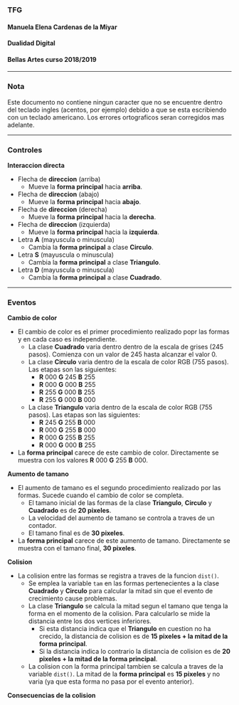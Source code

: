 ### TFG
#### Manuela Elena Cardenas de la Miyar
#### Dualidad Digital
#### Bellas Artes curso 2018/2019

***

### Nota <br>
Este documento no contiene ningun caracter que no se encuentre dentro del teclado ingles (acentos, por ejemplo) debido a que se esta escribiendo con un teclado americano. Los errores ortograficos seran corregidos mas adelante.

***

### Controles <br>
**Interaccion directa**
  - Flecha de **direccion** (arriba) <br>
    - Mueve la **forma principal** hacia **arriba**.<br>
  - Flecha de **direccion** (abajo) <br>
    - Mueve la **forma principal** hacia **abajo**.<br>
  - Flecha de **direccion** (derecha) <br>
    - Mueve la **forma principal** hacia la **derecha**.<br>
  - Flecha de **direccion** (izquierda) <br>
    - Mueve la **forma principal** hacia la **izquierda**.<br>
  - Letra **A** (mayuscula o minuscula) <br>
    - Cambia la **forma principal** a clase **Circulo**. <br>
  - Letra **S** (mayuscula o minuscula) <br>
    - Cambia la **forma principal** a clase **Triangulo**. <br>
  - Letra **D** (mayuscula o minuscula) <br>
    - Cambia la **forma principal** a clase **Cuadrado**. <br>

  ***

### Eventos <br>
**Cambio de color** <br>
  - El cambio de color es el primer procedimiento realizado popr las formas y en cada caso es independiente. <br>
    - La clase **Cuadrado** varia dentro dentro de la escala de grises (245 pasos). Comienza con un valor de 245 hasta alcanzar el valor 0. <br>
    - La clase **Circulo** varia dentro de la escala de color RGB (755 pasos). Las etapas son las siguientes: <br>
      - **R** 000 **G** 245 **B** 255 <br>
      - **R** 000 **G** 000 **B** 255 <br>
      - **R** 255 **G** 000 **B** 255 <br>
      - **R** 255 **G** 000 **B** 000 <br>
    - La clase **Triangulo** varia dentro de la escala de color RGB (755 pasos). Las etapas son las siguientes: <br>
      - **R** 245 **G** 255 **B** 000 <br>
      - **R** 000 **G** 255 **B** 000 <br>
      - **R** 000 **G** 255 **B** 255 <br>
      - **R** 000 **G** 000 **B** 255 <br>
  - La **forma principal** carece de este cambio de color. Directamente se muestra con los valores **R** 000 **G** 255 **B** 000. <br>

**Aumento de tamano** <br>
  - El aumento de tamano es el segundo procedimiento realizado por las formas. Sucede cuando el cambio de color se completa. <br>
    - El tamano inicial de las formas de la clase **Triangulo**, **Circulo** y **Cuadrado** es de **20 pixeles**. <br>
    - La velocidad del aumento de tamano se controla a traves de un contador. <br>
    - El tamano final es de **30 pixeles**. <br>
  - La **forma principal** carece de este aumento de tamano. Directamente se muestra con el tamano final, **30 pixeles**. <br>

**Colision** <br>
- La colision entre las formas se registra a traves de la funcion `dist()`. <br>
  - Se emplea la variable `tam` en las formas pertenecientes a la clase **Cuadrado** y **Circulo** para calcular la mitad sin que el evento de crecimiento cause problemas. <br>
  - La clase **Triangulo** se calcula la mitad segun el tamano que tenga la forma en el momento de la colision. Para calcularlo se mide la distancia entre los dos vertices inferiores. <br>
    - Si esta distancia indica que el **Triangulo** en cuestion no ha crecido, la distancia de colision es de **15 pixeles + la mitad de la forma principal**. <br>
    - Si la distancia indica lo contrario la distancia de colision es de **20 pixeles + la mitad de la forma principal**. <br>
  - La colision con la forma principal tambien se calcula a traves de la variable `dist()`. La mitad de la **forma principal** es **15 pixeles** y no varia (ya que esta forma no pasa por el evento anterior).

**Consecuencias de la colision**
